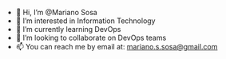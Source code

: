 - 👋 Hi, I’m @Mariano Sosa
- 👀 I’m interested in Information Technology
- 🌱 I’m currently learning DevOps
- 💞️ I’m looking to collaborate on DevOps teams
- 📫 You can reach me by email at: mariano.s.sosa@gmail.com

<!---
Twincobra/Twincobra is a ✨ special ✨ repository because its `README.md` (this file) appears on your GitHub profile.
You can click the Preview link to take a look at your changes.
--->
